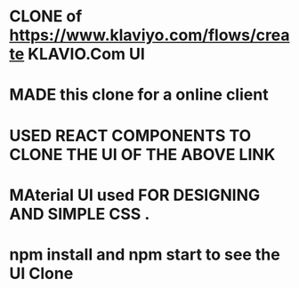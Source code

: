 # CLONE of  https://www.klaviyo.com/flows/create KLAVIO.Com UI 
# MADE this clone for a online client
# USED REACT COMPONENTS TO CLONE THE UI OF THE ABOVE LINK
# MAterial UI used FOR DESIGNING AND SIMPLE CSS .
# npm install and npm start to see the UI Clone
